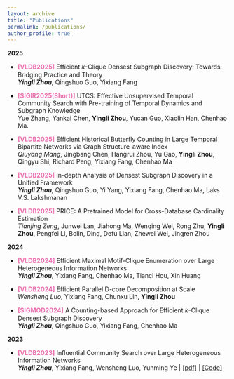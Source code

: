 ```yaml
---
layout: archive
title: "Publications"
permalink: /publications/
author_profile: true
---
```

**2025**
- **<font color="#ea6eaf">[VLDB2025]</font>** Efficient 𝑘-Clique Densest Subgraph Discovery: Towards Bridging Practice and Theory   
_**Yingli Zhou**_, Qingshuo Guo, Yixiang Fang

- **<font color="#ea6eaf">[SIGIR2025(Short)]</font>** UTCS: Effective Unsupervised Temporal Community Search with Pre-training of Temporal Dynamics and Subgraph Knowledge  
Yue Zhang, Yankai Chen,  **Yingli Zhou**, Yucan Guo, Xiaolin Han, Chenhao Ma.

- **<font color="#ea6eaf">[VLDB2025]</font>** Efficient Historical Butterfly Counting in Large Temporal Bipartite Networks via Graph Structure-aware Index  
_Qiuyang Mang_, Jingbang Chen, Hangrui Zhou, Yu Gao, **Yingli Zhou**, Qingyu Shi, Richard Peng, Yixiang Fang, Chenhao Ma

- **<font color="#ea6eaf">[VLDB2025]</font>** In-depth Analysis of Densest Subgraph Discovery
in a Unified Framework  
_**Yingli Zhou**_, Qingshuo Guo, Yi Yang, Yixiang Fang, Chenhao Ma,  Laks V.S. Lakshmanan

- **<font color="#ea6eaf">[VLDB2025]</font>** PRICE: A Pretrained Model for Cross-Database Cardinality Estimation   
_Tianjing Zeng_,  Junwei Lan, Jiahong Ma, Wenqing Wei, Rong Zhu, **Yingli Zhou**,  Pengfei Li, Bolin, Ding, Defu Lian, Zhewei Wei, Jingren Zhou

**2024**

- **<font color="#ea6eaf">[VLDB2024]</font>** Efficient Maximal Motif-Clique Enumeration over Large Heterogeneous Information Networks    
_**Yingli Zhou**_, Yixiang Fang, Chenhao Ma, Tianci Hou, Xin Huang

- **<font color="#ea6eaf">[VLDB2024]</font>** Efficient Parallel D-core Decomposition at Scale   
_Wensheng Luo_,  Yixiang Fang, Chunxu Lin, **Yingli Zhou**

- **<font color="#ea6eaf">[SIGMOD2024]</font>** A Counting-based Approach for Efficient 𝑘-Clique Densest Subgraph Discovery   
_**Yingli Zhou**_, Qingshuo Guo, Yixiang Fang, Chenhao Ma 
 


**2023**

- **<font color="#ea6eaf">[VLDB2023]</font>** Influential Community Search over Large Heterogeneous Information Networks    
_**Yingli Zhou**_, Yixiang Fang, Wensheng Luo, Yunming Ye \| [[pdf]](https://www.vldb.org/pvldb/vol16/p2047-zhou.pdf) \| [[Code]](https://github.com/JayLZhou/ICSH) 







 


<!-- **Preprint**

1. BadCS: A Backdoor Attack Framework for Code search   
Shiyi Qi, Yuanhang Yang, _**Shuzheng Gao**_, Cuiyun Gao and Zenglin Xu -->

<!-- _(* denotes equal contribution.)_ -->
